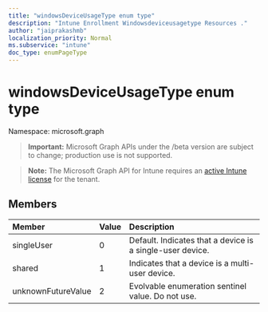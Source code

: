 ```yaml
---
title: "windowsDeviceUsageType enum type"
description: "Intune Enrollment Windowsdeviceusagetype Resources ."
author: "jaiprakashmb"
localization_priority: Normal
ms.subservice: "intune"
doc_type: enumPageType
---
```


# windowsDeviceUsageType enum type

Namespace: microsoft.graph
> **Important:** Microsoft Graph APIs under the /beta version are subject to change; production use is not supported.

> **Note:** The Microsoft Graph API for Intune requires an [active Intune license](https://go.microsoft.com/fwlink/?linkid=839381) for the tenant.




## Members
|Member|Value|Description|
|:---|:---|:---|
|singleUser|0|Default. Indicates that a device is a single-user device.|
|shared|1|Indicates that a device is a multi-user device.|
|unknownFutureValue|2|Evolvable enumeration sentinel value. Do not use.|
